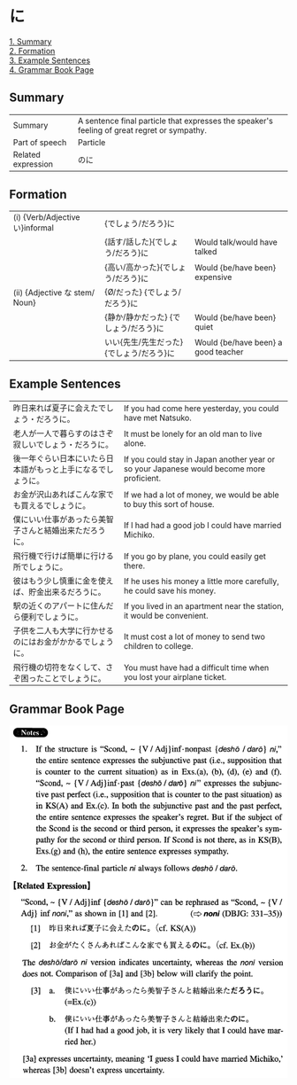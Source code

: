 # に

[1. Summary](#summary)<br>
[2. Formation](#formation)<br>
[3. Example Sentences](#example-sentences)<br>
[4. Grammar Book Page](#grammar-book-page)<br>


## Summary

<table><tr>   <td>Summary</td>   <td>A sentence final particle that expresses the speaker's feeling of great regret or sympathy.</td></tr><tr>   <td>Part of speech</td>   <td>Particle</td></tr><tr>   <td>Related expression</td>   <td>のに</td></tr></table>

## Formation

<table class="table"><tbody><tr class="tr head"><td class="td"><span class="numbers">(i)</span> <span class="bold">{Verb/Adjective い}informal</span></td><td class="td"><span>{でしょう/だろう}</span><span class="concept">に</span></td><td class="td"></td></tr><tr class="tr"><td class="td"></td><td class="td"><span>{話す/話した}{でしょう/だろう}</span><span class="concept">に</span></td><td class="td"><span>Would talk/would have talked</span></td></tr><tr class="tr"><td class="td"></td><td class="td"><span>{高い/高かった}{でしょう/だろう}</span><span class="concept">に</span></td><td class="td"><span>Would {be/have been} expensive</span></td></tr><tr class="tr head"><td class="td"><span class="numbers">(ii)</span> <span class="bold">{Adjective な stem/ Noun}</span></td><td class="td"><span>{Ø/だった} {でしょう/だろう}</span><span class="concept">に</span></td><td class="td"></td></tr><tr class="tr"><td class="td"></td><td class="td"><span>{静か/静かだった} {でしょう/だろう}</span><span class="concept">に</span></td><td class="td"><span>Would {be/have been} quiet</span></td></tr><tr class="tr"><td class="td"></td><td class="td"><span>いい{先生/先生だった} {でしょう/だろう}</span><span class="concept">に</span></td><td class="td"><span>Would {be/have been} a good teacher</span></td></tr></tbody></table>

## Example Sentences

<table><tr>   <td>昨日来れば夏子に会えたでしょう・だろうに。</td>   <td>If you had come here yesterday, you could have met Natsuko.</td></tr><tr>   <td>老人が一人で暮らすのはさぞ寂しいでしょう・だろうに。</td>   <td>It must be lonely for an old man to live alone.</td></tr><tr>   <td>後一年ぐらい日本にいたら日本語がもっと上手になるでしょうに。</td>   <td>If you could stay in Japan another year or so your Japanese would become more proficient.</td></tr><tr>   <td>お金が沢山あればこんな家でも買えるでしょうに。</td>   <td>If we had a lot of money, we would be able to buy this sort of house.</td></tr><tr>   <td>僕にいい仕事があったら美智子さんと結婚出来ただろうに。</td>   <td>If I had had a good job I could have married Michiko.</td></tr><tr>   <td>飛行機で行けば簡単に行ける所でしょうに。</td>   <td>If you go by plane, you could easily get there.</td></tr><tr>   <td>彼はもう少し慎重に金を使えば、貯金出来るだろうに。</td>   <td>If he uses his money a little more carefully, he could save his money.</td></tr><tr>   <td>駅の近くのアパートに住んだら便利でしょうに。</td>   <td>If you lived in an apartment near the station, it would be convenient.</td></tr><tr>   <td>子供を二人も大学に行かせるのにはお金がかかるでしょうに。</td>   <td>It must cost a lot of money to send two children to college.</td></tr><tr>   <td>飛行機の切符をなくして、さぞ困ったことでしょうに。</td>   <td>You must have had a difficult time when you lost your airplane ticket.</td></tr></table>

## Grammar Book Page

![](../img/Intermediateに.png)

